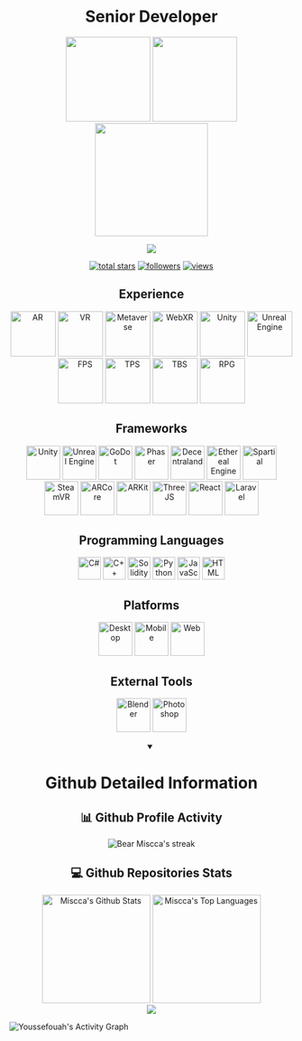 <h1 align="center">Senior Developer</h1>

<p align="center">

  <img height="150" src="https://github.com/BearMiscca/BearMiscca/assets/141311802/47122317-26c7-45b9-9e51-61a0dfe084f1" />
  <img height="150" src="https://github.com/BearMiscca/BearMiscca/assets/141311802/f9cbe583-ca01-4c04-bf67-8e76fd85eb0a" />
  <img height="200" src="https://github.com/BearMiscca/BearMiscca/assets/141311802/e46f3432-28f5-46f9-8cb8-386b442cb2ce" />
</p>

<p align="center">
  <img src="https://readme-typing-svg.herokuapp.com/?lines=Unity%20and%20Unreal%20Engine%20Developer;8+%2B%20years%20of%20working%20experience;Being%20passionate%20and%20creative&center=true&width=500&height=45">
</p>

<p align="center">
  <a href="https://github.com/Youssefouah?tab=repositories&sort=stargazers">
    <img alt="total stars" title="Total stars on GitHub" src="https://custom-icon-badges.demolab.com/github/stars/Youssefouah?color=55960c&style=for-the-badge&labelColor=488207&logo=star"/></a>
  <a href="https://github.com/Youssefouah?tab=followers">
    <img alt="followers" title="Follow me on Github" src="https://custom-icon-badges.demolab.com/github/followers/Youssefouah?color=236ad3&labelColor=1155ba&style=for-the-badge&logo=person-add&label=Follow&logoColor=white"/></a>
  <a href="https://github.com/Youssefouah/Simple-View-Counter">
    <img alt="views" title="GitHub profile views" src="https://komarev.com/ghpvc/?username=Youssefouah&style=for-the-badge&color=blueviolet"/></a>
</p>

<h2 align="center">Experience</h3>
<p align="center">

  <img height="80" src="https://github.com/BearMiscca/BearMiscca/assets/141311802/e4d8cb27-4fb4-4003-bccf-4459ea93c30d" alt="AR" />
  <img height="80" src="https://github.com/BearMiscca/BearMiscca/assets/141311802/f2447e21-e5d5-4309-bf2d-8168e384d69e" alt="VR" />
  <img height="80" src="https://github.com/BearMiscca/BearMiscca/assets/141311802/104cc1c7-7989-4bbb-8474-9988ec3fdc08" alt="Metaverse" />
  <img height="80" src="https://github.com/BearMiscca/BearMiscca/assets/141311802/5b29d112-80c2-42ad-9cee-23b7be80628e" alt="WebXR" />

  <img height="80" src="https://github.com/BearMiscca/BearMiscca/assets/141311802/3e5019ff-ad2a-4587-8cda-102fb105b424" alt="Unity" />
  <img height="80" src="https://github.com/BearMiscca/BearMiscca/assets/141311802/b0fad931-b303-4297-a506-2532e9933730" alt="Unreal Engine" />

  <img height="80" src="https://github.com/BearMiscca/BearMiscca/assets/141311802/15ee45e9-e904-45c4-afef-6e56ec0d1aff" alt="FPS" />
  <img height="80" src="https://github.com/BearMiscca/BearMiscca/assets/141311802/3f6b16c2-ea8c-4369-8edf-6bd3864abcae" alt="TPS" />
  <img height="80" src="https://github.com/BearMiscca/BearMiscca/assets/141311802/b14424be-c7c5-4f61-97ea-57ac37ce1f61" alt="TBS" />
  <img height="80" src="https://github.com/BearMiscca/BearMiscca/assets/141311802/2c98a205-a4c6-43ad-9068-b350d4938b91" alt="RPG" />
  
</p>

<h2 align="center">Frameworks</h2>
<p align="center">
  <img height="60" src="https://github.com/BearMiscca/BearMiscca/assets/141311802/3e5019ff-ad2a-4587-8cda-102fb105b424" alt="Unity" />
  <img height="60" src="https://github.com/BearMiscca/BearMiscca/assets/141311802/b0fad931-b303-4297-a506-2532e9933730" alt="Unreal Engine" />
  <img height="60" src="https://github.com/BearMiscca/BearMiscca/assets/141311802/c3725418-a99e-4d98-b3b3-76f402634ab1" alt="GoDot" />
  <img height="60" src="https://github.com/BearMiscca/BearMiscca/assets/141311802/113eb046-0a5f-4c7d-abd6-053f28764af0" alt="Phaser" />
  <img height="60" src="https://github.com/BearMiscca/BearMiscca/assets/141311802/97179222-4c1c-4137-9175-6781df2d5c4a" alt="Decentraland" />
  <img height="60" src="https://github.com/BearMiscca/BearMiscca/assets/141311802/e1c42f27-5990-4286-abb5-134c66eb9695" alt="Ethereal Engine" />
  <img height="60" src="https://github.com/BearMiscca/BearMiscca/assets/141311802/1fe4aaeb-527c-4b28-a15e-4d1c5e97482c" alt="Spartial" />
  <img height="60" src="https://github.com/BearMiscca/BearMiscca/assets/141311802/8511f0e8-629a-49ad-91c6-e251cc39740e" alt="SteamVR" />
  <img height="60" src="https://github.com/BearMiscca/BearMiscca/assets/141311802/dd75d94f-ba3e-4958-a67a-958fd6b55c94" alt="ARCore" />
  <img height="60" src="https://github.com/BearMiscca/BearMiscca/assets/141311802/afdc1350-1676-49cb-888c-59e48756a151" alt="ARKit" />
  <img height="60" src="https://github.com/BearMiscca/BearMiscca/assets/141311802/77f311d1-980c-4e05-bef0-c5bc837cc89c" alt="ThreeJS" />
  <img height="60" src="https://camo.githubusercontent.com/518977ed5e52020624daf41cf644046368af610f19a7b1220dd1d58377d08288/68747470733a2f2f70726f66696c696e61746f722e7269736861762e6465762f736b696c6c732d6173736574732f72656163742d6f726967696e616c2d776f72646d61726b2e737667" alt="React" />
  <img height="60" src="https://camo.githubusercontent.com/59a85b448aad371c42861b800fd8d1442f1a454404c4c0def396af80b9e14313/68747470733a2f2f70726f66696c696e61746f722e7269736861762e6465762f736b696c6c732d6173736574732f6c61726176656c2d706c61696e2d776f72646d61726b2e737667" alt="Laravel" />
</p>

<h2 align="center">Programming Languages</h2>
<p align="center">

  <img height="40" src="https://camo.githubusercontent.com/1513e94cd7b84f2536d7ba959d5e2c28cd951d1a015ff39571e503dfc9f45751/68747470733a2f2f70726f66696c696e61746f722e7269736861762e6465762f736b696c6c732d6173736574732f6373686172702d6f726967696e616c2e737667" alt ="C#" />
  
  <img height="40" src="https://camo.githubusercontent.com/716c20f454fef17485712c6bfda0f6343ac75983a673228c59aa3bf4076c9f99/68747470733a2f2f70726f66696c696e61746f722e7269736861762e6465762f736b696c6c732d6173736574732f63706c7573706c75732d6f726967696e616c2e737667" alt="C++" />

  <img height="40" src="https://github.com/BearMiscca/BearMiscca/assets/141311802/6e53996e-8405-40df-9066-51838959e6ef" alt="Solidity" />

  <img height="40" src="https://camo.githubusercontent.com/d10e5aa8ba67f1eb109da4e98cd75adfa42df2e6019f8222cfa14c0088ac674d/68747470733a2f2f70726f66696c696e61746f722e7269736861762e6465762f736b696c6c732d6173736574732f707974686f6e2d6f726967696e616c2e737667" alt="Python" />
  
  <img height="40" src="https://camo.githubusercontent.com/7a2b6137fa6818b1c85f86347a6b4a75ee52681d4a190c506df972e3c5459980/68747470733a2f2f70726f66696c696e61746f722e7269736861762e6465762f736b696c6c732d6173736574732f6a6176617363726970742d6f726967696e616c2e737667" alt="JavaScript" />

  <img height="40" src="https://camo.githubusercontent.com/bfa71fe5e1eb3ca57a7e4ef9c6b2ca21414c4fdab27ac6861e211e7cfe8f7d9f/68747470733a2f2f70726f66696c696e61746f722e7269736861762e6465762f736b696c6c732d6173736574732f68746d6c352d6f726967696e616c2d776f72646d61726b2e737667" alt="HTML" />

<h2 align="center">Platforms</h2>
<p align="center">
  <img height="60" src="https://github.com/BearMiscca/BearMiscca/assets/141311802/d2043b70-24f6-47f8-99e2-48c0d1222ae1" alt="Desktop" />
  <img height="60" src="https://github.com/BearMiscca/BearMiscca/assets/141311802/95bf579f-2638-4280-a7e7-893ca1a115bd" alt="Mobile" />
  <img height="60" src="https://github.com/BearMiscca/BearMiscca/assets/141311802/dac5440c-cd36-4dae-81b6-8c38bf5ae18d" alt="Web" />
</p>

<h2 align="center">External Tools</h2>
<p align="center">
  <img height="60" src="https://github.com/BearMiscca/BearMiscca/assets/141311802/e2e5e259-7541-41cf-a682-85e9536cc652" alt="Blender" />
  <img height="60" src="https://github.com/BearMiscca/BearMiscca/assets/141311802/0d15bb41-5540-4611-9f19-08074805dad8" alt="Photoshop" />
</p>

<details open> 
  <summary align="center"><h1>Github Detailed Information</h1></summary>
  <h2 align="center">📊 Github Profile Activity</h2>

  <p align="center">
    <img title="🔥 Get streak stats for your profile at git.io/streak-stats" alt="Bear Miscca's streak" src="https://streak-stats.demolab.com/?user=BearMiscca&theme=monokai-metallian&hide_border=true"/>
  </p>

  <h2 align="center">💻 Github Repositories Stats</h3>

  <p align="center">
    <img alt="Miscca's Github Stats" src="https://denvercoder1-github-readme-stats.vercel.app/api/?username=BearMiscca&show_icons=true&include_all_commits=true&count_private=true&theme=react&hide_border=true&bg_color=1F222E&title_color=F85D7F&icon_color=F8D866" height="192px"/>
    <img alt="Miscca's Top Languages" src="https://denvercoder1-github-readme-stats.vercel.app/api/top-langs/?username=BearMiscca&langs_count=8&layout=compact&theme=react&hide_border=true&bg_color=1F222E&title_color=F85D7F&icon_color=F8D866&hide=Jupyter%20Notebook,Roff" height="192px"/>
  <br/>
      
  <img src="https://github-profile-trophy.vercel.app/?username=IceDev528&column=8"/>
  
  <img alt="Youssefouah's Activity Graph" src="https://github-readme-activity-graph.vercel.app/graph/?username=BearMiscca&bg_color=1F222E&color=F8D866&line=F85D7F&point=FFFFFF&hide_border=true" /></a>
  </p>

</details>
